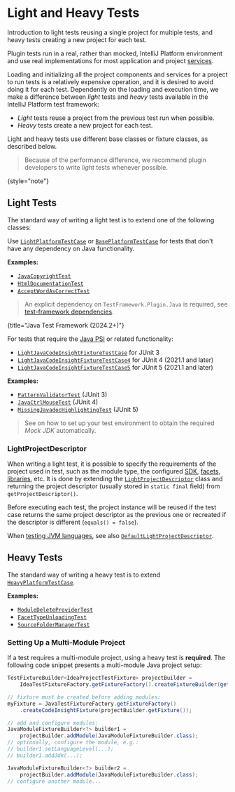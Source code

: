 <!-- Copyright 2000-2025 JetBrains s.r.o. and contributors. Use of this source code is governed by the Apache 2.0 license. -->

# Light and Heavy Tests

<link-summary>Introduction to light tests reusing a single project for multiple tests, and heavy tests creating a new project for each test.</link-summary>

<include from="testing_plugins.md" element-id="testSamples"/>

<include from="tests_and_fixtures.md" element-id="testFrameworkDependencies"/>

Plugin tests run in a real, rather than mocked, IntelliJ Platform environment and use real implementations for most application and project [services](plugin_services.md).

Loading and initializing all the project components and services for a project to run tests is a relatively expensive operation, and it is desired to avoid doing it for each test.
Dependently on the loading and execution time, we make a difference between *light* tests and *heavy* tests available in the IntelliJ Platform test framework:

* *Light* tests reuse a project from the previous test run when possible.
* *Heavy* tests create a new project for each test.

Light and heavy tests use different base classes or fixture classes, as described below.

> Because of the performance difference, we recommend plugin developers to write *light* tests whenever possible.
>
{style="note"}

## Light Tests

The standard way of writing a light test is to extend one of the following classes:

<tabs>
<tab title="Default">

Use [`LightPlatformTestCase`](%gh-ic%/platform/testFramework/src/com/intellij/testFramework/LightPlatformTestCase.java)
or [`BasePlatformTestCase`](%gh-ic%/platform/testFramework/src/com/intellij/testFramework/fixtures/BasePlatformTestCase.java)
for tests that don't have any dependency on Java functionality.

**Examples:**
- [`JavaCopyrightTest`](%gh-ic%/java/java-tests/testSrc/com/intellij/copyright/JavaCopyrightTest.kt)
- [`HtmlDocumentationTest`](%gh-ic%/xml/tests/src/com/intellij/html/HtmlDocumentationTest.java)
- [`AcceptWordAsCorrectTest`](%gh-ic%/spellchecker/testSrc/com/intellij/spellchecker/inspector/AcceptWordAsCorrectTest.java)

</tab>

<tab title="Plugins using Java PSI">

> An explicit dependency on `TestFramework.Plugin.Java` is required, see [test-framework dependencies](tools_intellij_platform_gradle_plugin_dependencies_extension.md#testing).
>
{title="Java Test Framework (2024.2+)"}

For tests that require the [Java PSI](idea.md#java) or related functionality:
- [`LightJavaCodeInsightFixtureTestCase`](%gh-ic%/java/testFramework/src/com/intellij/testFramework/fixtures/LightJavaCodeInsightFixtureTestCase.java) for JUnit 3
- [`LightJavaCodeInsightFixtureTestCase4`](%gh-ic%/java/testFramework/src/com/intellij/testFramework/fixtures/LightJavaCodeInsightFixtureTestCase4.kt) for JUnit 4 (2021.1 and later)
- [`LightJavaCodeInsightFixtureTestCase5`](%gh-ic%/java/testFramework/src/com/intellij/testFramework/fixtures/LightJavaCodeInsightFixtureTestCase5.kt) for JUnit 5 (2021.1 and later)

**Examples:**
- [`PatternValidatorTest`](%gh-ic%/plugins/IntelliLang/IntelliLang-tests/test/org/intellij/plugins/intelliLang/pattern/PatternValidatorTest.java) (JUnit 3)
- [`JavaCtrlMouseTest`](%gh-ic%/java/java-tests/testSrc/com/intellij/java/codeInsight/javadoc/JavaCtrlMouseTest.kt) (JUnit 4)
- [`MissingJavadocHighlightingTest`](%gh-ic%/java/java-tests/testSrc/com/intellij/java/codeInsight/daemon/MissingJavadocHighlightingTest.java) (JUnit 5)

> See [](testing_faq.md#how-to-test-a-jvm-language) on how to set up your test environment to obtain the required _Mock JDK_ automatically.

</tab>
</tabs>

### LightProjectDescriptor

When writing a light test, it is possible to specify the requirements of the project used in test, such as the module type, the configured [SDK](sdk.md), [facets](facet.md), [libraries](library.md), etc.
It is done by extending the [`LightProjectDescriptor`](%gh-ic%/platform/testFramework/src/com/intellij/testFramework/LightProjectDescriptor.java) class and returning the project descriptor (usually stored in `static final` field) from `getProjectDescriptor()`.

Before executing each test, the project instance will be reused if the test case returns the same project descriptor as the previous one or recreated if the descriptor is different (`equals() = false`).

When [testing JVM languages](testing_faq.md#how-to-test-a-jvm-language), see also [`DefaultLightProjectDescriptor`](%gh-ic%/java/testFramework/src/com/intellij/testFramework/fixtures/DefaultLightProjectDescriptor.java).

## Heavy Tests

The standard way of writing a heavy test is to extend [`HeavyPlatformTestCase`](%gh-ic%/platform/testFramework/src/com/intellij/testFramework/HeavyPlatformTestCase.java).

**Examples:**
- [`ModuleDeleteProviderTest`](%gh-ic%/java/java-tests/testSrc/com/intellij/openapi/roots/ui/configuration/actions/ModuleDeleteProviderTest.java)
- [`FacetTypeUnloadingTest`](%gh-ic%/java/idea-ui/testSrc/com/intellij/facet/FacetTypeUnloadingTest.kt)
- [`SourceFolderManagerTest`](%gh-ic%/platform/external-system-impl/testSrc/com/intellij/openapi/externalSystem/service/project/manage/SourceFolderManagerTest.kt)

### Setting Up a Multi-Module Project

If a test requires a multi-module project, using a heavy test is **required**.
The following code snippet presents a multi-module Java project setup:

```java
TestFixtureBuilder<IdeaProjectTestFixture> projectBuilder =
    IdeaTestFixtureFactory.getFixtureFactory().createFixtureBuilder(getName());

// fixture must be created before adding modules:
myFixture = JavaTestFixtureFactory.getFixtureFactory()
    .createCodeInsightFixture(projectBuilder.getFixture());

// add and configure modules:
JavaModuleFixtureBuilder<?> builder1 =
    projectBuilder.addModule(JavaModuleFixtureBuilder.class);
// optionally, configure the module, e.g.:
// builder1.setLanguageLevel(...);
// builder1.addJdk(...);

JavaModuleFixtureBuilder<?> builder2 =
    projectBuilder.addModule(JavaModuleFixtureBuilder.class);
// configure another module...
```
